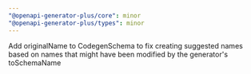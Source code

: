 ```yaml
---
"@openapi-generator-plus/core": minor
"@openapi-generator-plus/types": minor
---
```


Add originalName to CodegenSchema to fix creating suggested names based on names that might have been modified by the generator's toSchemaName
